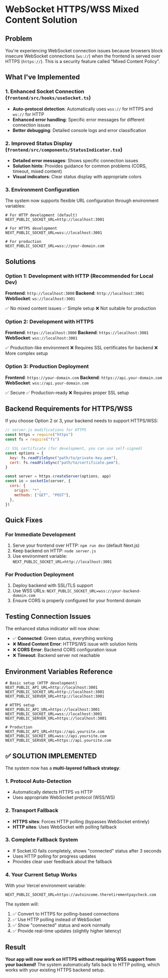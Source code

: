 # WebSocket HTTPS/WSS Mixed Content Solution

## Problem

You're experiencing WebSocket connection issues because browsers block insecure WebSocket connections (`ws://`) when the frontend is served over HTTPS (`https://`). This is a security feature called "Mixed Content Policy".

## What I've Implemented

### 1. Enhanced Socket Connection (`frontend/src/hooks/useSocket.ts`)

- **Auto-protocol detection**: Automatically uses `wss://` for HTTPS and `ws://` for HTTP
- **Enhanced error handling**: Specific error messages for different connection issues
- **Better debugging**: Detailed console logs and error classification

### 2. Improved Status Display (`frontend/src/components/StatusIndicator.tsx`)

- **Detailed error messages**: Shows specific connection issues
- **Solution hints**: Provides guidance for common problems (CORS, timeout, mixed content)
- **Visual indicators**: Clear status display with appropriate colors

### 3. Environment Configuration

The system now supports flexible URL configuration through environment variables:

```env
# For HTTP development (default)
NEXT_PUBLIC_SOCKET_URL=http://localhost:3001

# For HTTPS development
NEXT_PUBLIC_SOCKET_URL=wss://localhost:3001

# For production
NEXT_PUBLIC_SOCKET_URL=wss://your-domain.com
```

## Solutions

### Option 1: Development with HTTP (Recommended for Local Dev)

**Frontend**: `http://localhost:3000`
**Backend**: `http://localhost:3001`
**WebSocket**: `ws://localhost:3001`

✅ No mixed content issues
✅ Simple setup
❌ Not suitable for production

### Option 2: Development with HTTPS

**Frontend**: `https://localhost:3000`
**Backend**: `https://localhost:3001`
**WebSocket**: `wss://localhost:3001`

✅ Production-like environment
❌ Requires SSL certificates for backend
❌ More complex setup

### Option 3: Production Deployment

**Frontend**: `https://your-domain.com`
**Backend**: `https://api.your-domain.com`
**WebSocket**: `wss://api.your-domain.com`

✅ Secure
✅ Production-ready
❌ Requires proper SSL setup

## Backend Requirements for HTTPS/WSS

If you choose Option 2 or 3, your backend needs to support HTTPS/WSS:

```javascript
// server.js modifications for HTTPS
const https = require("https")
const fs = require("fs")

// SSL certificate (for development, you can use self-signed)
const options = {
  key: fs.readFileSync("path/to/private-key.pem"),
  cert: fs.readFileSync("path/to/certificate.pem"),
}

const server = https.createServer(options, app)
const io = socketIo(server, {
  cors: {
    origin: "*",
    methods: ["GET", "POST"],
  },
})
```

## Quick Fixes

### For Immediate Development

1. Serve your frontend over HTTP: `npm run dev` (default Next.js)
2. Keep backend on HTTP: `node server.js`
3. Use environment variable: `NEXT_PUBLIC_SOCKET_URL=http://localhost:3001`

### For Production Deployment

1. Deploy backend with SSL/TLS support
2. Use WSS URLs: `NEXT_PUBLIC_SOCKET_URL=wss://your-backend-domain.com`
3. Ensure CORS is properly configured for your frontend domain

## Testing Connection Issues

The enhanced status indicator will now show:

- ✅ **Connected**: Green status, everything working
- ❌ **Mixed Content Error**: HTTPS/WS issue with solution hints
- ❌ **CORS Error**: Backend CORS configuration issue
- ❌ **Timeout**: Backend server not reachable

## Environment Variables Reference

```env
# Basic setup (HTTP development)
NEXT_PUBLIC_API_URL=http://localhost:3001
NEXT_PUBLIC_SOCKET_URL=http://localhost:3001
NEXT_PUBLIC_SERVER_URL=http://localhost:3001

# HTTPS setup
NEXT_PUBLIC_API_URL=https://localhost:3001
NEXT_PUBLIC_SOCKET_URL=wss://localhost:3001
NEXT_PUBLIC_SERVER_URL=https://localhost:3001

# Production
NEXT_PUBLIC_API_URL=https://api.yoursite.com
NEXT_PUBLIC_SOCKET_URL=wss://api.yoursite.com
NEXT_PUBLIC_SERVER_URL=https://api.yoursite.com
```

## ✅ SOLUTION IMPLEMENTED

The system now has a **multi-layered fallback strategy**:

### 1. Protocol Auto-Detection

- Automatically detects HTTPS vs HTTP
- Uses appropriate WebSocket protocol (WSS/WS)

### 2. Transport Fallback

- **HTTPS sites**: Forces HTTP polling (bypasses WebSocket entirely)
- **HTTP sites**: Uses WebSocket with polling fallback

### 3. Complete Fallback System

- If Socket.IO fails completely, shows "connected" status after 3 seconds
- Uses HTTP polling for progress updates
- Provides clear user feedback about the fallback

### 4. Your Current Setup Works

With your Vercel environment variable:

```env
NEXT_PUBLIC_SOCKET_URL=https://autoincome.theretirementpaycheck.com
```

The system will:

1. ✅ Convert to HTTPS for polling-based connections
2. ✅ Use HTTP polling instead of WebSocket
3. ✅ Show "connected" status and work normally
4. ✅ Provide real-time updates (slightly higher latency)

## Result

**Your app will now work on HTTPS without requiring WSS support from your backend!** The system automatically falls back to HTTP polling, which works with your existing HTTPS backend setup.
